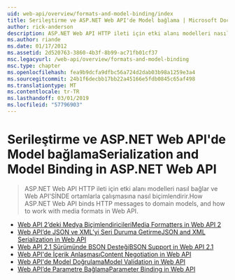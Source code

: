 ```yaml
---
uid: web-api/overview/formats-and-model-binding/index
title: Serileştirme ve ASP.NET Web API'de Model bağlama | Microsoft Docs
author: rick-anderson
description: ASP.NET Web API HTTP ileti için etki alanı modelleri nasıl bağlar ve Web API'SİNDE ortamlarla çalışmasına nasıl biçimlendirir.
ms.author: riande
ms.date: 01/17/2012
ms.assetid: 2d520763-3860-4b3f-8b99-ac71fb01cf37
msc.legacyurl: /web-api/overview/formats-and-model-binding
msc.type: chapter
ms.openlocfilehash: fea9b9dcfa9dfbc56a724d2dab03b98a1259e3a4
ms.sourcegitcommit: 24b1f6decbb17bb22a45166e5fdb0845c65af498
ms.translationtype: MT
ms.contentlocale: tr-TR
ms.lasthandoff: 03/01/2019
ms.locfileid: "57796903"
---
```

<a name="serialization-and-model-binding-in-aspnet-web-api"></a><span data-ttu-id="1b25e-103">Serileştirme ve ASP.NET Web API'de Model bağlama</span><span class="sxs-lookup"><span data-stu-id="1b25e-103">Serialization and Model Binding in ASP.NET Web API</span></span>
====================
> <span data-ttu-id="1b25e-104">ASP.NET Web API HTTP ileti için etki alanı modelleri nasıl bağlar ve Web API'SİNDE ortamlarla çalışmasına nasıl biçimlendirir.</span><span class="sxs-lookup"><span data-stu-id="1b25e-104">How ASP.NET Web API binds HTTP messages to domain models, and how to work with media formats in Web API.</span></span>


- [<span data-ttu-id="1b25e-105">Web API 2’deki Medya Biçimlendiricileri</span><span class="sxs-lookup"><span data-stu-id="1b25e-105">Media Formatters in Web API 2</span></span>](media-formatters.md)
- [<span data-ttu-id="1b25e-106">Web API’de JSON ve XML’yi Seri Duruma Getirme</span><span class="sxs-lookup"><span data-stu-id="1b25e-106">JSON and XML Serialization in Web API</span></span>](json-and-xml-serialization.md)
- [<span data-ttu-id="1b25e-107">Web API 2.1 Sürümünde BSON Desteği</span><span class="sxs-lookup"><span data-stu-id="1b25e-107">BSON Support in Web API 2.1</span></span>](bson-support-in-web-api-21.md)
- [<span data-ttu-id="1b25e-108">Web API'de İçerik Anlaşması</span><span class="sxs-lookup"><span data-stu-id="1b25e-108">Content Negotiation in Web API</span></span>](content-negotiation.md)
- [<span data-ttu-id="1b25e-109">Web API'de Model Doğrulama</span><span class="sxs-lookup"><span data-stu-id="1b25e-109">Model Validation in Web API</span></span>](model-validation-in-aspnet-web-api.md)
- [<span data-ttu-id="1b25e-110">Web API’de Parametre Bağlama</span><span class="sxs-lookup"><span data-stu-id="1b25e-110">Parameter Binding in Web API</span></span>](parameter-binding-in-aspnet-web-api.md)
